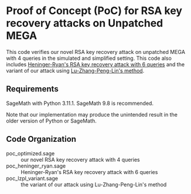 # Proof of Concept (PoC) for RSA key recovery attacks on Unpatched MEGA
This code verifies our novel RSA key recovery attack on unpatched MEGA with 4 queries in the simulated and simplified setting.
This code also includes [Heninger-Ryan's RSA key recovery attack with 6 queries](https://eprint.iacr.org/2022/914) and the variant of our attack using [Lu-Zhang-Peng-Lin's method](https://link.springer.com/chapter/10.1007/978-3-662-48797-6_9).

## Requirements
SageMath with Python 3.11.1. SageMath 9.8 is recommended.

Note that our implementation may produce the unintended result in the older version of Python or SageMath. 

## Code Organization
<dl>
    <dt>poc_optimized.sage</dt>
    <dd>our novel RSA key recovery attack with 4 queries</dd>
    <dt>poc_heninger_ryan.sage</dt>
    <dd>Heninger-Ryan's RSA key recovery attack with 6 queries</dd>
    <dt>poc_lzpl_variant.sage</dt>
    <dd>the variant of our attack using Lu-Zhang-Peng-Lin's method</dd>
</dl>